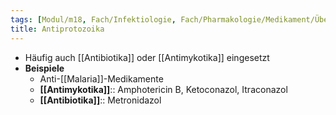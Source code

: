 ```yaml
---
tags: [Modul/m18, Fach/Infektiologie, Fach/Pharmakologie/Medikament/Übergruppe]
title: Antiprotozoika
---
```

- Häufig auch [[Antibiotika]] oder [[Antimykotika]] eingesetzt
- **Beispiele**
	- Anti-[[Malaria]]-Medikamente
	- **[[Antimykotika]]**:: Amphotericin B, Ketoconazol, Itraconazol
	- **[[Antibiotika]]**:: Metronidazol